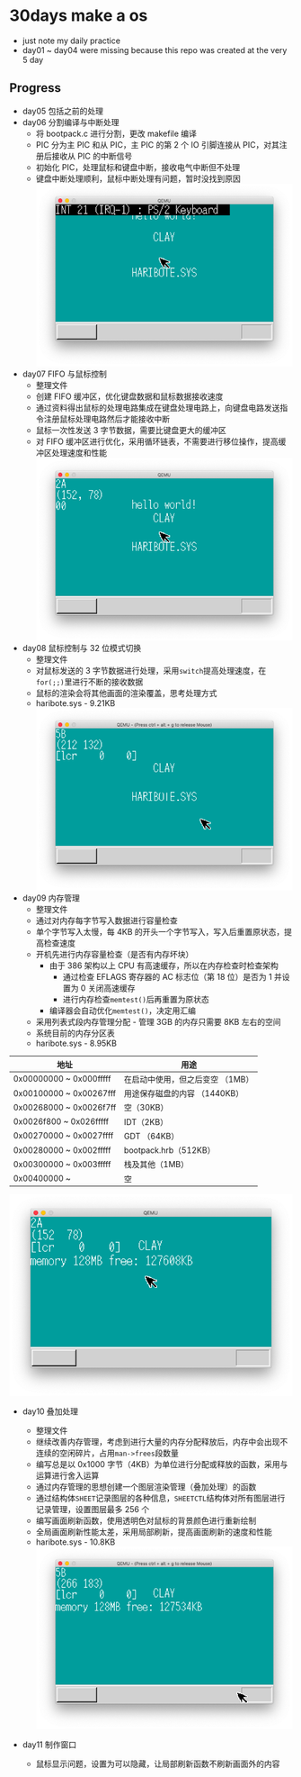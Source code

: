 # 30days make a os
- just note my daily practice
- day01 ~ day04 were missing because this repo was created at the very 5 day

## Progress
- day05 包括之前的处理
- day06 分割编译与中断处理
	- 将 bootpack.c 进行分割，更改 makefile 编译
	- PIC 分为主 PIC 和从 PIC，主 PIC 的第 2 个 IO 引脚连接从 PIC，对其注册后接收从 PIC 的中断信号
	- 初始化 PIC，处理鼠标和键盘中断，接收电气中断但不处理
	- 键盘中断处理顺利，鼠标中断处理有问题，暂时没找到原因
![day06](./day06/6.png)
- day07 FIFO 与鼠标控制
	- 整理文件
	- 创建 FIFO 缓冲区，优化键盘数据和鼠标数据接收速度
	- 通过资料得出鼠标的处理电路集成在键盘处理电路上，向键盘电路发送指令注册鼠标处理电路然后才能接收中断
	- 鼠标一次性发送 3 字节数据，需要比键盘更大的缓冲区
	- 对 FIFO 缓冲区进行优化，采用循环链表，不需要进行移位操作，提高缓冲区处理速度和性能
![day07](./day07/7.png)
- day08 鼠标控制与 32 位模式切换
	- 整理文件
	- 对鼠标发送的 3 字节数据进行处理，采用`switch`提高处理速度，在`for(;;)`里进行不断的接收数据
	- 鼠标的渲染会将其他画面的渲染覆盖，思考处理方式
	- haribote.sys - 9.21KB
![day08](./day08/8.png)
- day09 内存管理
	- 整理文件
	- 通过对内存每字节写入数据进行容量检查
	- 单个字节写入太慢，每 4KB 的开头一个字节写入，写入后重置原状态，提高检查速度
	- 开机先进行内存容量检查（是否有内存坏块）
		- 由于 386 架构以上 CPU 有高速缓存，所以在内存检查时检查架构
			- 通过检查 EFLAGS 寄存器的 AC 标志位（第 18 位）是否为 1 并设置为 0 关闭高速缓存
			- 进行内存检查`memtest()`后再重置为原状态
		- 编译器会自动优化`memtest()`，决定用汇编
	- 采用列表式段内存管理分配 - 管理 3GB 的内存只需要 8KB 左右的空间
	- 系统目前的内存分区表
	- haribote.sys - 8.95KB

| 地址                    | 用途                             |
|-------------------------|----------------------------------|
| 0x00000000 ~ 0x000fffff | 在启动中使用，但之后变空 （1MB） |
| 0x00100000 ~ 0x00267fff | 用途保存磁盘的内容 （1440KB）    |
| 0x00268000 ~ 0x0026f7ff | 空（30KB）                       |
| 0x0026f800 ~ 0x026fffff | IDT（2KB）                       |
| 0x00270000 ~ 0x0027ffff | GDT （64KB）                     |
| 0x00280000 ~ 0x002fffff | bootpack.hrb（512KB）            |
| 0x00300000 ~ 0x003fffff | 栈及其他（1MB）                  |
| 0x00400000 ~            | 空                               |

![day09](./day09/9.png)
- day10 叠加处理
	- 整理文件
	- 继续改善内存管理，考虑到进行大量的内存分配释放后，内存中会出现不连续的空闲碎片，占用`man->frees`段数量
	- 编写总是以 0x1000 字节（4KB）为单位进行分配或释放的函数，采用与运算进行舍入运算
	- 通过内存管理的思想创建一个图层渲染管理（叠加处理）的函数
	- 通过结构体`SHEET`记录图层的各种信息，`SHEETCTL`结构体对所有图层进行记录管理，设置图层最多 256 个
	- 编写画面刷新函数，使用透明色对鼠标的背景颜色进行重新绘制
	- 全局画面刷新性能太差，采用局部刷新，提高画面刷新的速度和性能
	- haribote.sys - 10.8KB
![day10](./day10/10.png)

- day11 制作窗口
	- 鼠标显示问题，设置为可以隐藏，让局部刷新函数不刷新画面外的内容
